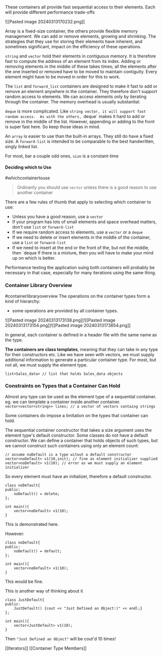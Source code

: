 These containers all provide fast sequential access to their elements. 
Each will provide different performance trade-offs

![[Pasted image 20240313170232.png]]


Array is a fixed-size container, the others provide flexible memory management. 
We can add or remove elements, growing and shrinking. 
The strategies that they use for storing their elements have inherent, and sometimes significant, impact on the efficiency of these operations. 

`string` and `vector` hold their elements in contiguous memory. 
It is therefore fast to compute the address of an element from its index. Adding or removing elements in the middle of these takes times; all the elements after the one inserted or removed have to be moved to maintain contiguity. Every element might have to be moved in order for this to work. 

The `list` and `forward_list` containers are designed to make  it fast to add or remove an element anywhere in the container. 
They therefore don't support random access to elements. We can access elements only by iterating through the container. The memory overhead is usually substantial. 

`deque` is more complicated. Like `string vector, it will support fast random access. 
As with the others, `deque` makes it hard  to add or remove in the middle of the list. 
However, appending or adding to the front is super fast here. So keep those ideas in mind. 

An `array` is easier to use than the built-in arrays. 
They still do have a fixed size. 
A `forward-list` is intended to be comparable to the best handwritten, singly linked list. 

For most, bar a couple odd ones, `size` is a constant-time

#### Deciding which to Use
#whichcontainertouse

> Ordinarily you should use `vector` unless there is a good reason to use another container

There are a few rules of thumb that apply to selecting which container to use: 
- Unless you have a good reason, use a `vector`
- If your program has lots of small elements and space overhead matters, don't use `list` or `forward-list`
- If we require random access to elements, use a `vector` or a `deque`
- If we need to delete or insert elements in the middle of the container, use a `list` or `forward-list`
- If we need to insert at the end or the front of the, but not the middle, then `deque
If there is a mixture, then you will have to make your mind up on which is better. 

Performance testing the application suing both containers will probably be necessary in that case, especially for many iterations using the same thing.

### Container Library Overview
#containerlibraryoverview
The operations on the container types form a kind of hierarchy: 
- some operations are provided by all container types. 

![[Pasted image 20240313173138.png]]![[Pasted image 20240313173154.png]]![[Pasted image 20240313173654.png]]

In general, each container is defined in a header file with the same name as the type. 

**The containers are class templates**, meaning that they can take in any type for their constructors etc. 
Like we have seen with vectors, we must supply additional information to generate a particular container type. 
For most, but not all, we must supply the element type. 

```
list<Sales_data> // list that holds Sales_data objects
```

### Constraints on Types that a Container Can Hold
Almost any type can be used as the element type of a sequential container.
eg. we can template a container inside another container. 
`vector<vector<string>> lines; // a vector of vectors containg strings`

Some containers do impose a limitation on the types that container can hold. 

The sequential container constructor that takes a size argument uses the element type's default constructor. 
Some classes do not have a default constructor. 
We can define a container that holds objects of such types, but we cannot construct such containers using only an element count: 
```
// assume noDefault is a type witout a default constructor
vector<noDefault> v1(10,init); // fine as element initializer supplied
vector<noDefault> v1(10); // error as we must supply an element initializer
```

So every element must have an initializer, therefore a default constructor.

```
class noDefault{
public:
    noDefault() = delete;
};

int main(){
    vector<noDefault> v1(10);
}
```

This is demonstrated here. 


However: 
```
class noDefault{
public:
    noDefault() = default;
};

int main(){
    vector<noDefault> v1(10);
}
```
This would be fine. 

This is another way of thinking about it
```
class JustDefault{
public:
	JustDefault() {cout << "Just Defined an Object:)" << endl;}
};

int main(){ 
	vector<JustDefault> v1(10);
}
```
Then `"Just Defined an Object"` will be cout'd 10 times!

[[Iterators]]
[[Container Type Members]]